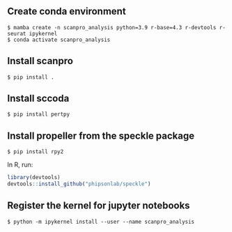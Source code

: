 ## Create conda environment
```$ mamba create -n scanpro_analysis python=3.9 r-base=4.3 r-devtools r-seurat ipykernel ```   
```$ conda activate scanpro_analysis ```

## Install scanpro
`$ pip install .`

## Install sccoda
`$ pip install pertpy`

## Install propeller from the speckle package
`$ pip install rpy2`

In R, run:
```R
library(devtools)
devtools::install_github("phipsonlab/speckle")
```

## Register the kernel for jupyter notebooks
`$ python -m ipykernel install --user --name scanpro_analysis `
